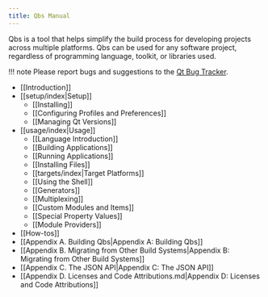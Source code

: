 ```yaml
---
title: Qbs Manual
---
```


Qbs is a tool that helps simplify the build process for
developing projects across multiple platforms. Qbs can be used for any
software project, regardless of programming language, toolkit, or libraries used.

!!! note
     Please report bugs and suggestions to the [Qt Bug Tracker](https://bugreports.qt.io/).

- [[Introduction]]
- [[setup/index|Setup]]
    - [[Installing]]
    - [[Configuring Profiles and Preferences]]
    - [[Managing Qt Versions]]
- [[usage/index|Usage]]
    - [[Language Introduction]]
    - [[Building Applications]]
    - [[Running Applications]]
    - [[Installing Files]]
    - [[targets/index|Target Platforms]]
    - [[Using the Shell]]
    - [[Generators]]
    - [[Multiplexing]]
    - [[Custom Modules and Items]]
    - [[Special Property Values]]
    - [[Module Providers]]
- [[How-tos]]
- [[Appendix A. Building Qbs|Appendix A: Building Qbs]]
- [[Appendix B. Migrating from Other Build Systems|Appendix B: Migrating from Other Build Systems]]
- [[Appendix C. The JSON API|Appendix C: The JSON API]]
- [[Appendix D. Licenses and Code Attributions.md|Appendix D: Licenses and Code Attributions]]
